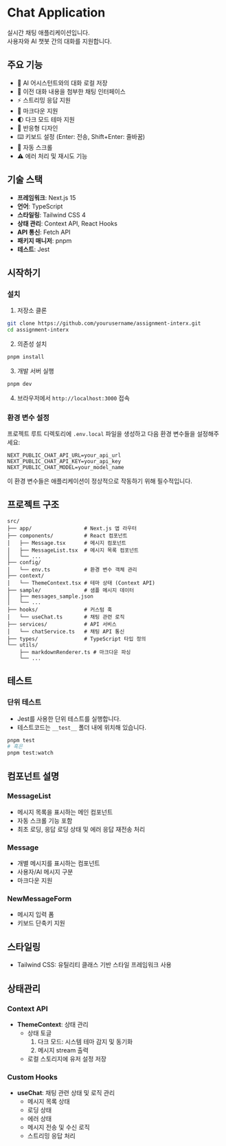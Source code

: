 # Chat Application

실시간 채팅 애플리케이션입니다.  
사용자와 AI 챗봇 간의 대화를 지원합니다.   

## 주요 기능

- 🤖 AI 어시스턴트와의 대화 로컬 저장
- 💬 이전 대화 내용을 첨부한 채팅 인터페이스
- ⚡ 스트리밍 응답 지원
- 📑 마크다운 지원
- 🌓 다크 모드 테마 지원
- 📱 반응형 디자인
- ⌨️ 키보드 설정 (Enter: 전송, Shift+Enter: 줄바꿈)
- 🔄 자동 스크롤
- ⚠️ 에러 처리 및 재시도 기능

## 기술 스택

- **프레임워크**: Next.js 15
- **언어**: TypeScript
- **스타일링**: Tailwind CSS 4
- **상태 관리**: Context API, React Hooks
- **API 통신**: Fetch API
- **패키지 매니저**: pnpm
- **테스트**: Jest

## 시작하기

### 설치

1. 저장소 클론
```bash
git clone https://github.com/yourusername/assignment-interx.git
cd assignment-interx
```

2. 의존성 설치
```bash
pnpm install
```

3. 개발 서버 실행
```bash
pnpm dev
```

4. 브라우저에서 `http://localhost:3000` 접속

### 환경 변수 설정

프로젝트 루트 디렉토리에 `.env.local` 파일을 생성하고 다음 환경 변수들을 설정해주세요:

```env
NEXT_PUBLIC_CHAT_API_URL=your_api_url
NEXT_PUBLIC_CHAT_API_KEY=your_api_key
NEXT_PUBLIC_CHAT_MODEL=your_model_name
```

이 환경 변수들은 애플리케이션이 정상적으로 작동하기 위해 필수적입니다.

## 프로젝트 구조

```
src/
├── app/                 # Next.js 앱 라우터
├── components/          # React 컴포넌트
│   ├── Message.tsx      # 메시지 컴포넌트
│   ├── MessageList.tsx  # 메시지 목록 컴포넌트
│   └── ...
├── config/              
│   └── env.ts           # 환경 변수 객체 관리
├── context/             
│   └── ThemeContext.tsx # 테마 상태 (Context API)
├── sample/              # 샘플 메시지 데이터
│   ├── messages_sample.json 
│   └── ...
├── hooks/               # 커스텀 훅
│   └── useChat.ts       # 채팅 관련 로직
├── services/            # API 서비스
│   └── chatService.ts   # 채팅 API 통신
├── types/               # TypeScript 타입 정의
└── utils/               
    ├── markdownRenderer.ts # 마크다운 파싱
    └── ...
```

## 테스트

### 단위 테스트

- Jest를 사용한 단위 테스트를 실행합니다.
- 테스트코드는 `__test__` 폴더 내에 위치해 있습니다.

```bash
pnpm test
# 혹은
pnpm test:watch
```

## 컴포넌트 설명

### MessageList
- 메시지 목록을 표시하는 메인 컴포넌트
- 자동 스크롤 기능 포함
- 최초 로딩, 응답 로딩 상태 및 에러 응답 재전송 처리

### Message
- 개별 메시지를 표시하는 컴포넌트
- 사용자/AI 메시지 구분
- 마크다운 지원

### NewMessageForm
- 메시지 입력 폼
- 키보드 단축키 지원

## 스타일링
- Tailwind CSS: 유틸리티 클래스 기반 스타일 프레임워크 사용

## 상태관리

### Context API
- **ThemeContext**: 상태 관리 
  - 상태 토글
    1. 다크 모드: 시스템 테마 감지 및 동기화
    2. 메시지 stream 출력
  - 로컬 스토리지에 유저 설정 저장

### Custom Hooks
- **useChat**: 채팅 관련 상태 및 로직 관리
  - 메시지 목록 상태
  - 로딩 상태
  - 에러 상태
  - 메시지 전송 및 수신 로직
  - 스트리밍 응답 처리